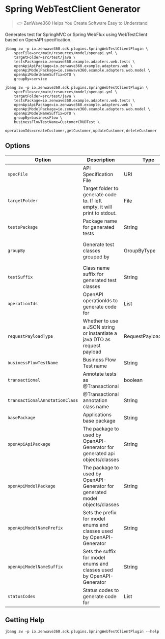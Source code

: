 # Spring WebTestClient Generator
> 👉 ZenWave360 Helps You Create Software Easy to Understand

Generates test for SpringMVC or Spring WebFlux using WebTestClient based on OpenAPI specification.

```shell
jbang zw -p io.zenwave360.sdk.plugins.SpringWebTestClientPlugin \
    specFile=src/main/resources/model/openapi.yml \
    targetFolder=src/test/java \
    testsPackage=io.zenwave360.example.adapters.web.tests \
    openApiApiPackage=io.zenwave360.example.adapters.web \
    openApiModelPackage=io.zenwave360.example.adapters.web.model \
    openApiModelNameSuffix=DTO \
    groupBy=service
```

```shell
jbang zw -p io.zenwave360.sdk.plugins.SpringWebTestClientPlugin \
    specFile=src/main/resources/model/openapi.yml \
    targetFolder=src/test/java \
    testsPackage=io.zenwave360.example.adapters.web.tests \
    openApiApiPackage=io.zenwave360.example.adapters.web \
    openApiModelPackage=io.zenwave360.example.adapters.web.model \
    openApiModelNameSuffix=DTO \
    groupBy=businessFlow \
    businessFlowTestName=CustomerCRUDTest \
    operationIds=createCustomer,getCustomer,updateCustomer,deleteCustomer
```

## Options

| **Option**                     | **Description**                                                              | **Type**           | **Default**                                              | **Values**                                |
|--------------------------------|------------------------------------------------------------------------------|--------------------|----------------------------------------------------------|-------------------------------------------|
| `specFile`                     | API Specification File                                                       | URI                |                                                          |                                           |
| `targetFolder`                 | Target folder to generate code to. If left empty, it will print to stdout.   | File               |                                                          |                                           |
| `testsPackage`                 | Package name for generated tests                                             | String             | {{basePackage}}.adapters.web.tests                       |                                           |
| `groupBy`                      | Generate test classes grouped by                                             | GroupByType        | service                                                  | service, operation, partial, businessFlow |
| `testSuffix`                   | Class name suffix for generated test classes                                 | String             | IT                                                       |                                           |
| `operationIds`                 | OpenAPI operationIds to generate code for                                    | List               | []                                                       |                                           |
| `requestPayloadType`           | Whether to use a JSON string or instantiate a java DTO as request payload    | RequestPayloadType | json                                                     | json, dto                                 |
| `businessFlowTestName`         | Business Flow Test name                                                      | String             |                                                          |                                           |
| `transactional`                | Annotate tests as @Transactional                                             | boolean            | true                                                     |                                           |
| `transactionalAnnotationClass` | @Transactional annotation class name                                         | String             | org.springframework.transaction.annotation.Transactional |                                           |
| `basePackage`                  | Applications base package                                                    | String             |                                                          |                                           |
| `openApiApiPackage`            | The package to used by OpenAPI-Generator for generated api objects/classes   | String             |                                                          |                                           |
| `openApiModelPackage`          | The package to used by OpenAPI-Generator for generated model objects/classes | String             | {{openApiApiPackage}}                                    |                                           |
| `openApiModelNamePrefix`       | Sets the prefix for model enums and classes used by OpenAPI-Generator        | String             |                                                          |                                           |
| `openApiModelNameSuffix`       | Sets the suffix for model enums and classes used by OpenAPI-Generator        | String             |                                                          |                                           |
| `statusCodes`                  | Status codes to generate code for                                            | List               | [200, 201, 202, 400]                                     |                                           |

## Getting Help

```shell
jbang zw -p io.zenwave360.sdk.plugins.SpringWebTestClientPlugin --help
```
